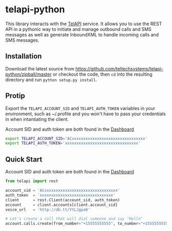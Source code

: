 telapi-python
=============

This library interacts with the [TelAPI](http://telapi.com) service. It allows you to use the REST API in a pythonic way to initiate and 
manage outbound calls and SMS messages as well as generate InboundXML to handle incoming calls and SMS messages.


Installation
------------

Download the latest source from https://github.com/teltechsystems/telapi-python/zipball/master or checkout the code, 
then `cd` into the resulting directory and run `python setup.py install`.


Protip
------

Export the `TELAPI_ACCOUNT_SID` and `TELAPI_AUTH_TOKEN` variables in your environment,
such as ~/.profile and you won't have to pass your credentials in when intantiating the client.

Account SID and auth token are both found in the [Dashboard](http://www.telapi.com/dashboard)

```bash
export TELAPI_ACCOUNT_SID='ACxxxxxxxxxxxxxxxxxxxxxxxxxxxxxxxx'
export TELAPI_AUTH_TOKEN='xxxxxxxxxxxxxxxxxxxxxxxxxxxxxxxx'
```


Quick Start
-----------

Account SID and auth token are both found in the [Dashboard](http://www.telapi.com/dashboard)

```python
from telapi import rest

account_sid = 'ACxxxxxxxxxxxxxxxxxxxxxxxxxxxxxxxx'
auth_token  = 'xxxxxxxxxxxxxxxxxxxxxxxxxxxxxxxx'
client      = rest.Client(account_sid, auth_token)
account     = client.accounts[client.account_sid]
voice_url   = 'http://db.tt/YtLJgpa8'

# Let's create a call that will dial someone and say "Hello"
account.calls.create(from_number="+15555555555", to_number="+15555555556", url=voice_url)
```


